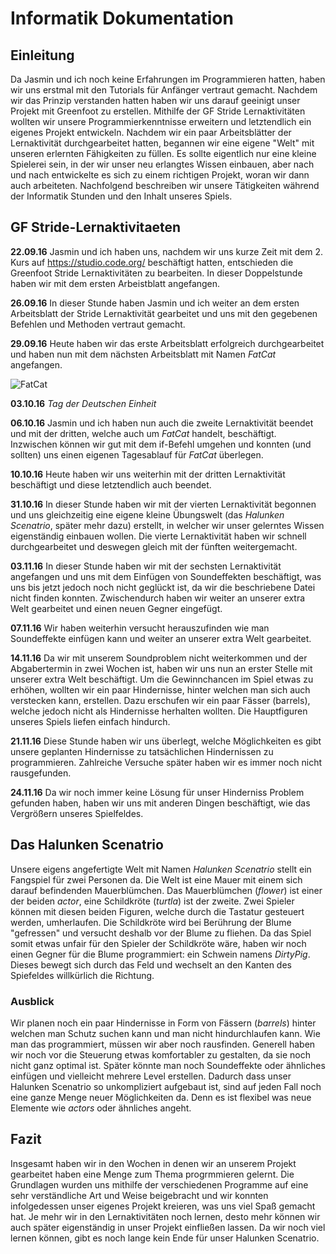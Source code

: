 # Informatik Dokumentation

## Einleitung

Da Jasmin und ich noch keine Erfahrungen im Programmieren hatten, haben wir uns erstmal mit den Tutorials für Anfänger vertraut gemacht. Nachdem wir das Prinzip verstanden hatten haben wir uns darauf geeinigt unser Projekt mit Greenfoot zu erstellen. 
Mithilfe der GF Stride Lernaktivitäten wollten wir unsere Programmierkenntnisse erweitern und letztendlich ein eigenes Projekt entwickeln. Nachdem wir ein paar Arbeitsblätter der Lernaktivität durchgearbeitet hatten, begannen wir eine eigene "Welt" mit unseren erlernten Fähigkeiten zu füllen. Es sollte eigentlich nur eine kleine Spielerei sein, in der wir unser neu erlangtes Wissen einbauen, aber nach und nach entwickelte es sich zu einem richtigen Projekt, woran wir dann auch arbeiteten.
Nachfolgend beschreiben wir unsere Tätigkeiten während der Informatik Stunden und den Inhalt unseres Spiels.
## GF Stride-Lernaktivitaeten

**22.09.16**
Jasmin und ich haben uns, nachdem wir uns kurze Zeit mit dem 2. Kurs auf https://studio.code.org/ beschäftigt hatten, entschieden die Greenfoot Stride Lernaktivitäten zu bearbeiten. In dieser Doppelstunde haben wir mit dem ersten Arbeistblatt angefangen.

**26.09.16**
In dieser Stunde haben Jasmin und ich weiter an dem ersten Arbeitsblatt der Stride Lernaktivität gearbeitet und uns mit den gegebenen Befehlen und Methoden vertraut gemacht.

**29.09.16**
Heute haben wir das erste Arbeitsblatt erfolgreich durchgearbeitet und haben nun mit dem nächsten Arbeitsblatt mit Namen _FatCat_ angefangen.

![FatCat](http://www.greenfoot.org/book/etudes/images/fatcat.png)

**03.10.16**
_Tag der Deutschen Einheit_

**06.10.16** 
Jasmin und ich haben nun auch die zweite Lernaktivität beendet und mit der dritten, welche auch um _FatCat_ handelt, beschäftigt.
Inzwischen können wir gut mit dem if-Befehl umgehen und konnten (und sollten) uns einen eigenen Tagesablauf für _FatCat_ überlegen.

**10.10.16**
Heute haben wir uns weiterhin mit der dritten Lernaktivität beschäftigt und diese letztendlich auch beendet.

**31.10.16**
In dieser Stunde haben wir mit der vierten Lernaktivität begonnen und uns gleichzeitig eine eigene kleine Übungswelt (das _Halunken Scenatrio_, später mehr dazu)  erstellt, in welcher wir unser gelerntes Wissen eigenständig einbauen wollen. Die vierte Lernaktivität haben wir schnell durchgearbeitet und deswegen gleich mit der fünften weitergemacht.

**03.11.16**
In dieser Stunde haben wir mit der sechsten Lernaktivität angefangen und uns mit dem Einfügen von Soundeffekten beschäftigt, was uns bis jetzt jedoch noch nicht geglückt ist, da wir die beschriebene Datei nicht finden konnten. Zwischendurch haben wir weiter an unserer extra Welt gearbeitet und einen neuen Gegner eingefügt.

**07.11.16**
Wir haben weiterhin versucht herauszufinden wie man Soundeffekte einfügen kann und weiter an unserer extra Welt gearbeitet.

**14.11.16**
Da wir mit unserem Soundproblem nicht weiterkommen und der Abgabertermin in zwei Wochen ist, haben wir uns nun an erster Stelle mit unserer extra Welt beschäftigt. Um die Gewinnchancen im Spiel etwas zu erhöhen, wollten wir ein paar Hindernisse, hinter welchen man sich auch verstecken kann, erstellen. Dazu erschufen wir ein paar Fässer (barrels), welche jedoch nicht als Hindernisse herhalten wollten. Die Hauptfiguren unseres Spiels liefen einfach hindurch.

**21.11.16**
Diese Stunde haben wir uns überlegt, welche Möglichkeiten es gibt unsere geplanten Hindernisse zu tatsächlichen Hindernissen zu programmieren. Zahlreiche Versuche später haben wir es immer noch nicht rausgefunden.

**24.11.16**
Da wir noch immer keine Lösung für unser Hinderniss Problem gefunden haben, haben wir uns mit anderen Dingen beschäftigt, wie das Vergrößern unseres Spielfeldes.

## Das Halunken Scenatrio

Unsere eigens angefertigte Welt mit Namen _Halunken Scenatrio_ stellt ein Fangspiel für zwei Personen da. Die Welt ist eine Mauer mit einem sich darauf befindenden Mauerblümchen. Das Mauerblümchen (_flower_) ist einer der beiden _actor_, eine Schildkröte (_turtla_) ist der zweite. Zwei Spieler können mit diesen beiden Figuren, welche durch die Tastatur gesteuert werden, umherlaufen. Die Schildkröte wird bei Berührung der Blume "gefressen" und versucht deshalb vor der Blume zu fliehen. 
Da das Spiel somit etwas unfair für den Spieler der Schildkröte wäre, haben wir noch einen Gegner für die Blume programmiert: ein Schwein namens _DirtyPig_. Dieses bewegt sich durch das Feld und wechselt an den Kanten des Spiefeldes willkürlich die Richtung.

### Ausblick

Wir planen noch ein paar Hindernisse in Form von Fässern (_barrels_) hinter welchen man Schutz suchen kann und man nicht hindurchlaufen kann. Wie man das programmiert, müssen wir aber noch rausfinden. Generell haben wir noch vor die Steuerung etwas komfortabler zu gestalten, da sie noch nicht ganz optimal ist. Später könnte man noch Soundeffekte oder ähnliches einfügen und vielleicht mehrere Level erstellen. Dadurch dass unser Halunken Scenatrio so unkompliziert aufgebaut ist, sind auf jeden Fall noch eine ganze Menge neuer Möglichkeiten da. Denn es ist flexibel was neue Elemente wie _actors_ oder ähnliches angeht.

## Fazit

Insgesamt haben wir in den Wochen in denen wir an unserem Projekt gearbeitet haben eine Menge zum Thema progrmmieren gelernt. Die Grundlagen wurden uns mithilfe der verschiedenen Programme auf eine sehr verständliche Art und Weise beigebracht und wir konnten infolgedessen unser eigenes Projekt kreieren, was uns viel Spaß gemacht hat. Je mehr wir in den Lernaktivitäten noch lernen, desto mehr können wir auch später eigenständig in unser Projekt einfließen lassen. Da wir noch viel lernen können, gibt es noch lange kein Ende für unser Halunken Scenatrio.
